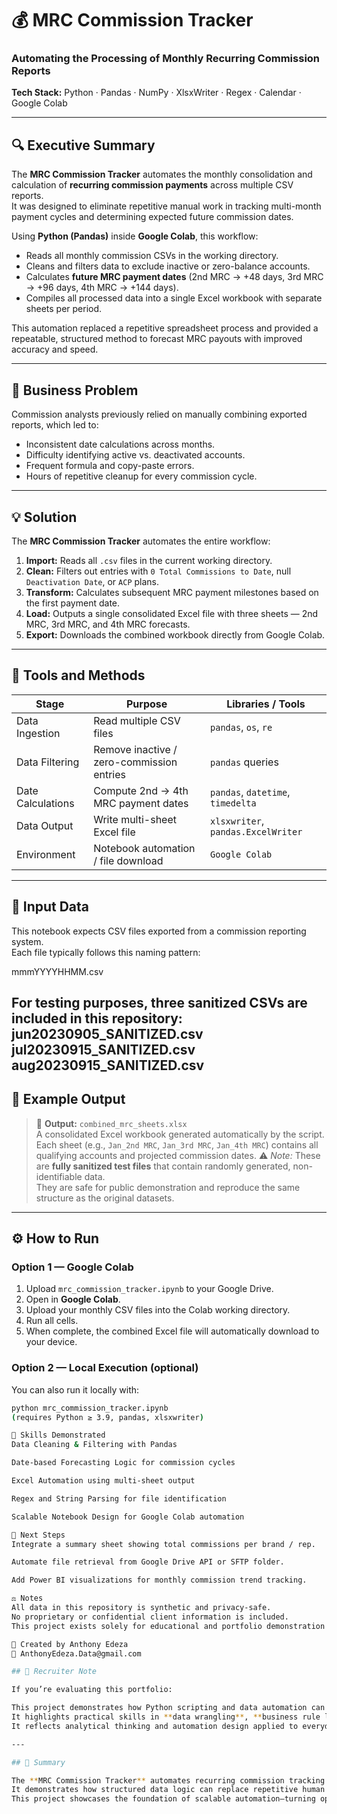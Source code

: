 # 💰 MRC Commission Tracker
### Automating the Processing of Monthly Recurring Commission Reports

**Tech Stack:** Python · Pandas · NumPy · XlsxWriter · Regex · Calendar · Google Colab

---

## 🔍 Executive Summary
The **MRC Commission Tracker** automates the monthly consolidation and calculation of **recurring commission payments** across multiple CSV reports.  
It was designed to eliminate repetitive manual work in tracking multi-month payment cycles and determining expected future commission dates.

Using **Python (Pandas)** inside **Google Colab**, this workflow:
- Reads all monthly commission CSVs in the working directory.  
- Cleans and filters data to exclude inactive or zero-balance accounts.  
- Calculates **future MRC payment dates** (2nd MRC → +48 days, 3rd MRC → +96 days, 4th MRC → +144 days).  
- Compiles all processed data into a single Excel workbook with separate sheets per period.  

This automation replaced a repetitive spreadsheet process and provided a repeatable, structured method to forecast MRC payouts with improved accuracy and speed.

---

## 💼 Business Problem
Commission analysts previously relied on manually combining exported reports, which led to:
- Inconsistent date calculations across months.  
- Difficulty identifying active vs. deactivated accounts.  
- Frequent formula and copy-paste errors.  
- Hours of repetitive cleanup for every commission cycle.

---

## 💡 Solution
The **MRC Commission Tracker** automates the entire workflow:  

1. **Import:** Reads all `.csv` files in the current working directory.  
2. **Clean:** Filters out entries with `0 Total Commissions to Date`, null `Deactivation Date`, or `ACP` plans.  
3. **Transform:** Calculates subsequent MRC payment milestones based on the first payment date.  
4. **Load:** Outputs a single consolidated Excel file with three sheets — 2nd MRC, 3rd MRC, and 4th MRC forecasts.  
5. **Export:** Downloads the combined workbook directly from Google Colab.

---

## 🧰 Tools and Methods

| Stage | Purpose | Libraries / Tools |
|-------|----------|-------------------|
| Data Ingestion | Read multiple CSV files | `pandas`, `os`, `re` |
| Data Filtering | Remove inactive / zero-commission entries | `pandas` queries |
| Date Calculations | Compute 2nd → 4th MRC payment dates | `pandas`, `datetime`, `timedelta` |
| Data Output | Write multi-sheet Excel file | `xlsxwriter`, `pandas.ExcelWriter` |
| Environment | Notebook automation / file download | `Google Colab` |

---

## 📂 Input Data

This notebook expects CSV files exported from a commission reporting system.  
Each file typically follows this naming pattern:

mmmYYYYHHMM.csv

For testing purposes, **three sanitized CSVs** are included in this repository:  
jun20230905_SANITIZED.csv
jul20230915_SANITIZED.csv
aug20230915_SANITIZED.csv
---

## 🧾 Example Output
> 🧩 **Output:** `combined_mrc_sheets.xlsx`  
> A consolidated Excel workbook generated automatically by the script.  
> Each sheet (e.g., `Jan_2nd MRC`, `Jan_3rd MRC`, `Jan_4th MRC`) contains all qualifying accounts and projected commission dates.
> ⚠️ *Note:* These are **fully sanitized test files** that contain randomly generated, non-identifiable data.  
> They are safe for public demonstration and reproduce the same structure as the original datasets.

---

## ⚙️ How to Run

### Option 1 — Google Colab
1. Upload `mrc_commission_tracker.ipynb` to your Google Drive.  
2. Open in **Google Colab**.  
3. Upload your monthly CSV files into the Colab working directory.  
4. Run all cells.  
5. When complete, the combined Excel file will automatically download to your device.

### Option 2 — Local Execution (optional)
You can also run it locally with:
```bash
python mrc_commission_tracker.ipynb
(requires Python ≥ 3.9, pandas, xlsxwriter)

🧠 Skills Demonstrated
Data Cleaning & Filtering with Pandas

Date-based Forecasting Logic for commission cycles

Excel Automation using multi-sheet output

Regex and String Parsing for file identification

Scalable Notebook Design for Google Colab automation

🧭 Next Steps
Integrate a summary sheet showing total commissions per brand / rep.

Automate file retrieval from Google Drive API or SFTP folder.

Add Power BI visualizations for monthly commission trend tracking.

⚖️ Notes
All data in this repository is synthetic and privacy-safe.
No proprietary or confidential client information is included.
This project exists solely for educational and portfolio demonstration purposes.

👤 Created by Anthony Edeza
📧 AnthonyEdeza.Data@gmail.com

## 🧩 Recruiter Note

If you’re evaluating this portfolio:

This project demonstrates how Python scripting and data automation can streamline repetitive operational reporting.  
It highlights practical skills in **data wrangling**, **business rule logic**, and **Excel automation** using real-world commission workflows.  
It reflects analytical thinking and automation design applied to everyday operational problems—exactly the kind of bridge between IT and data analytics that drives process improvement.

---

## 🏁 Summary

The **MRC Commission Tracker** automates recurring commission tracking and forecasting, eliminating hours of manual spreadsheet work.  
It demonstrates how structured data logic can replace repetitive human tasks while preserving accuracy and consistency across reporting cycles.  
This project showcases the foundation of scalable automation—turning operational bottlenecks into clean, reusable, and data-driven solutions.
